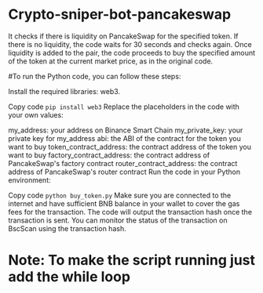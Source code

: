 # Crypto-sniper-bot-pancakeswap
It checks if there is liquidity on PancakeSwap for the specified token. If there is no liquidity, the code waits for 30 seconds and checks again. Once liquidity is added to the pair, the code proceeds to buy the specified amount of the token at the current market price, as in the original code.

#To run the Python code, you can follow these steps:

Install the required libraries: web3.

Copy code
``pip install web3``
Replace the placeholders in the code with your own values:

my_address: your address on Binance Smart Chain
my_private_key: your private key for my_address
abi: the ABI of the contract for the token you want to buy
token_contract_address: the contract address of the token you want to buy
factory_contract_address: the contract address of PancakeSwap's factory contract
router_contract_address: the contract address of PancakeSwap's router contract
Run the code in your Python environment:

Copy code
``python buy_token.py``
Make sure you are connected to the internet and have sufficient BNB balance in your wallet to cover the gas fees for the transaction. The code will output the transaction hash once the transaction is sent. You can monitor the status of the transaction on BscScan using the transaction hash.

# Note: To make the script running just add the while loop 
